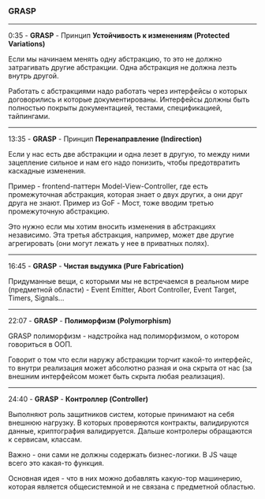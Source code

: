 ### GRASP

---

0:35 - **GRASP** - Принцип **Устойчивость к изменениям (Protected Variations)**

Если мы начинаем менять одну абстракцию, то это не должно затрагивать другие абстракции. Одна абстракция не должна лезть внутрь другой.

Работать с абстракциями надо работать через интерфейсы о которых договорились и которые документированы. Интерфейсы должны быть полностью покрыты документацией, тестами, спецификацией, тайпингами. 

---

13:35 - **GRASP** - Принцип **Перенаправление (Indirection)**

Если у нас есть две абстракции и одна лезет в другую, то между ними зацепление сильное и нам его надо понизить, чтобы предотвратить каскадные изменения.

Пример - frontend-паттерн Model-View-Controller, где есть промежуточная абстракция, которая знает о двух других, а они друг друга не знают. Пример из GoF - Мост, тоже вводим третью промежуточную абстракцию.

Это нужно если мы хотим вносить изменения в абстракциях независимо. Эта третья абстракция, например, может две другие агрегировать (они могут лежать у нее в приватных полях).

---

16:45 - **GRASP** - **Чистая выдумка (Pure Fabrication)**

Придуманные вещи, с которыми мы не встречаемся в реальном мире (предметной области) - Event Emitter, Abort Controller, Event Target, Timers, Signals...

---

22:07 - **GRASP** - **Полиморфизм (Polymorphism)**

GRASP полиморфизм - надстройка над полиморфизмом, о котором говориться в ООП.

Говорит о том что если наружу абстракции торчит какой-то интерфейс, то внутри реализация может абсолютно разная и она скрыта от нас (за внешним интерфейсом может быть скрыта любая реализация).

---

24:40 - **GRASP** - **Контроллер (Controller)**

Выполняют роль защитников систем, которые принимают на себя внешнюю нагрузку. В которых проверяются контракты, валидируются данные, криптография валидируется. Дальше контролеры обращаются к сервисам, классам.

Важно - они сами не должны содержать бизнес-логики. В JS чаще всего это какая-то функция.

Основная идея - что в них можно добавлять какую-тор машинерию, которая является общесистемной и не связана с предметной областью.